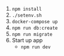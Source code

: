 
 1. `npm install`
 2. `./setenv.sh`
 3. `docker-compose up`
 4. `npm run db:create`
 6. `npm run migrate`
 5. Start up app
    * `npm run dev`


 